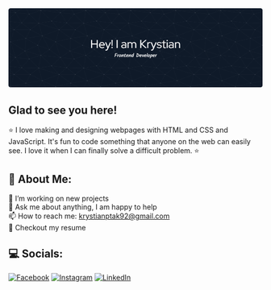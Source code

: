 <img src="guthub_header.png" alt="alt">

## Glad to see you here!   
⭐ I love making and designing webpages with HTML and CSS and JavaScript. It's fun to code something that anyone on the web can easily see. I love it when I can finally solve a difficult problem. ⭐

## 💫 About Me:
🔭  I’m working on new projects<br>💬  Ask me about anything, I am happy to help<br>📫 How to reach me: krystianptak92@gmail.com<br>📝  Checkout my resume

## 💻 Socials:
[![Facebook](https://img.shields.io/badge/Facebook-%231877F2.svg?logo=Facebook&logoColor=white)](https://facebook.com/Krystian) [![Instagram](https://img.shields.io/badge/Instagram-%23E4405F.svg?logo=Instagram&logoColor=white)](https://instagram.com/krystian) [![LinkedIn](https://img.shields.io/badge/LinkedIn-%230077B5.svg?logo=linkedin&logoColor=white)](https://linkedin.com/in/krsytian) 


